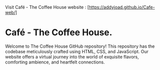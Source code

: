 Visit Café - The Coffee House website : [https://addyjoad.github.io/Cafe-web/]

# Café - The Coffee House.

Welcome to The Coffee House GitHub repository! This repository has the codebase meticulously crafted using HTML, CSS, and JavaScript. Our website offers a virtual journey into the world of exquisite flavors, comforting ambience, and heartfelt connections.




